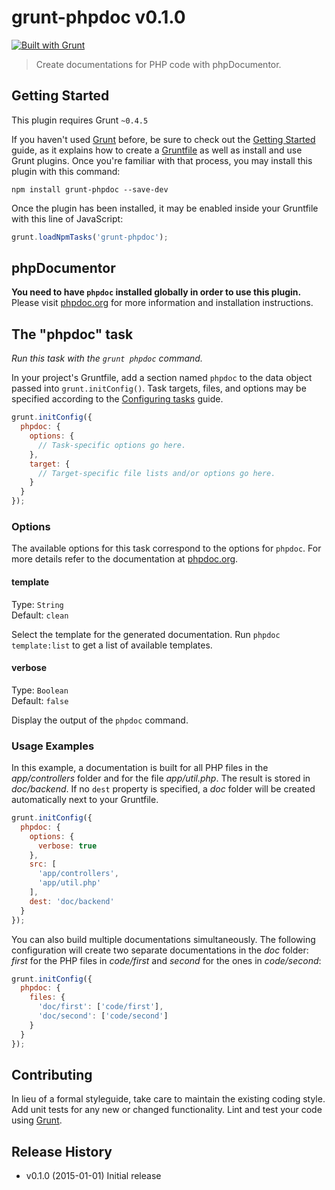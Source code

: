 # grunt-phpdoc v0.1.0
[![Built with Grunt](https://cdn.gruntjs.com/builtwith.png)](http://gruntjs.com/)
> Create documentations for PHP code with phpDocumentor.


## Getting Started
This plugin requires Grunt `~0.4.5`

If you haven't used [Grunt](http://gruntjs.com/) before, be sure to check out the [Getting Started](http://gruntjs.com/getting-started) guide, as it explains how to create a [Gruntfile](http://gruntjs.com/sample-gruntfile) as well as install and use Grunt plugins. Once you're familiar with that process, you may install this plugin with this command:

```shell
npm install grunt-phpdoc --save-dev
```

Once the plugin has been installed, it may be enabled inside your Gruntfile with this line of JavaScript:

```js
grunt.loadNpmTasks('grunt-phpdoc');
```

## phpDocumentor

**You need to have `phpdoc` installed globally in order to use this plugin.** Please visit [phpdoc.org](http://phpdoc.org) for more information and installation instructions.

## The "phpdoc" task
*Run this task with the `grunt phpdoc` command.*

In your project's Gruntfile, add a section named `phpdoc` to the data object passed into `grunt.initConfig()`.
Task targets, files, and options may be specified according to the [Configuring tasks](http://gruntjs.com/configuring-tasks) guide.

```js
grunt.initConfig({
  phpdoc: {
    options: {
      // Task-specific options go here.
    },
    target: {
      // Target-specific file lists and/or options go here.
    }
  }
});
```

### Options

The available options for this task correspond to the options for `phpdoc`. For more details refer to the documentation at [phpdoc.org](http://phpdoc.org/docs/latest/references/commands/project_run.html).

#### template
Type: `String`  
Default: `clean`

Select the template for the generated documentation. Run `phpdoc template:list` to get a list of available templates.

#### verbose
Type: `Boolean`  
Default: `false`

Display the output of the `phpdoc` command.

### Usage Examples

In this example, a documentation is built for all PHP files in the *app/controllers* folder and for the file *app/util.php*. The result is stored in *doc/backend*. If no `dest` property is specified, a *doc* folder will be created automatically next to your Gruntfile.

```js
grunt.initConfig({
  phpdoc: {
    options: {
      verbose: true
    },
    src: [
      'app/controllers',
      'app/util.php'
    ],
    dest: 'doc/backend'
  }
});
```

You can also build multiple documentations simultaneously. The following configuration will create two separate documentations in the *doc* folder: *first* for the PHP files in *code/first* and *second* for the ones in *code/second*:

```js
grunt.initConfig({
  phpdoc: {
    files: {
      'doc/first': ['code/first'],
      'doc/second': ['code/second']
    }
  }
});
```

## Contributing
In lieu of a formal styleguide, take care to maintain the existing coding style. Add unit tests for any new or changed functionality. Lint and test your code using [Grunt](http://gruntjs.com/).

## Release History
* v0.1.0 (2015-01-01) Initial release
